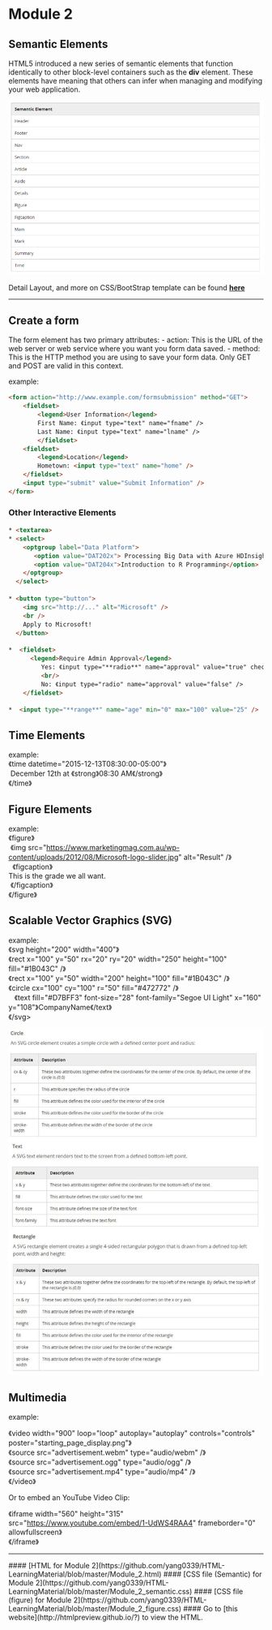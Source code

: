 # Module 2

## Semantic Elements

HTML5 introduced a new series of semantic elements that function identically to other block-level containers such as the **div** element. These elements have meaning that others can infer when managing and modifying your web application.

![alt text](https://github.com/yang0339/HTML-LearningMaterial/blob/master/semantic%20elements.PNG)

Detail Layout, and more on CSS/BootStrap template can be found [**here**](http://www.w3schools.com/html/html_layout.asp)
<hr/>

## Create a form

The form element has two primary attributes: - action: This is the URL of the web server or web service where you want you form data saved. - method: This is the HTTP method you are using to save your form data. Only GET and POST are valid in this context.

example:<br/>
```html
<form action="http://www.example.com/formsubmission" method="GET">
    <fieldset>
        <legend>User Information</legend>
        First Name: 《input type="text" name="fname" />
        Last Name: 《input type="text" name="lname" />
        </fieldset>
    <fieldset>
        <legend>Location</legend>
        Hometown: <input type="text" name="home" />
    </fieldset>
    <input type="submit" value="Submit Information" />
</form>
```

### Other Interactive Elements

```html
* <textarea>
* <select>
    <optgroup label="Data Platform">
       <option value="DAT202x"> Processing Big Data with Azure HDInsight</option>
       <option value="DAT204x">Introduction to R Programming</option>
    </optgroup>
  </select>
  
* <button type="button">
    <img src="http://..." alt="Microsoft" />
    <br />
    Apply to Microsoft!
  </button>
  
*  <fieldset>
      <legend>Require Admin Approval</legend>
         Yes: 《input type="**radio**" name="approval" value="true" checked="checked" />
         <br/>
         No: 《input type="radio" name="approval" value="false" />
    </fieldset>
    
*  <input type="**range**" name="age" min="0" max="100" value="25" />
```


## Time Elements

example:<br/>
《time datetime="2015-12-13T08:30:00-05:00"》<br/>
    December 12th at 《strong》08:30 AM《/strong》<br/>
《/time》<br/>

## Figure Elements

example:<br/>
《figure》<br/>
    《img src="https://www.marketingmag.com.au/wp-content/uploads/2012/08/Microsoft-logo-slider.jpg" alt="Result" /》<br/>
    《figcaption》<br/>
        This is the grade we all want.<br/>
    《/figcaption》<br/>
《/figure》<br/>


## Scalable Vector Graphics (SVG)

example:<br/>
《svg height="200" width="400"》<br/>
    《rect x="100" y="50" rx="20" ry="20" width="250" height="100" fill="#1B043C" /》<br/>
    《rect x="100" y="50" width="200" height="100" fill="#1B043C" /》<br/>
    《circle cx="100" cy="100" r="50" fill="#472772" /》<br/>
    《text fill="#D7BFF3" font-size="28" font-family="Segoe UI Light" x="160" y="108"》CompanyName《/text》<br/>
《/svg>

![alt text](https://github.com/yang0339/HTML-LearningMaterial/blob/master/SVG%20syntax.jpg)


## Multimedia

example:<br/>

《video width="900" loop="loop" autoplay="autoplay" controls="controls" poster="starting_page_display.png"》<br/>
    《source src="advertisement.webm" type="audio/webm" /》<br/>
    《source src="advertisement.ogg" type="audio/ogg" /》<br/>
    《source src="advertisement.mp4" type="audio/mp4" /》<br/>
《/video》<br/>

Or to embed an YouTube Video Clip:<br/>

《iframe width="560" height="315" <br/>
  src="https://www.youtube.com/embed/1-UdWS4RAA4" frameborder="0" allowfullscreen》<br/>
《/iframe》<br/>

<hr/>
#### [HTML for Module 2](https://github.com/yang0339/HTML-LearningMaterial/blob/master/Module_2.html)
#### [CSS file (Semantic) for Module 2](https://github.com/yang0339/HTML-LearningMaterial/blob/master/Module_2_semantic.css)
#### [CSS file (figure) for Module 2](https://github.com/yang0339/HTML-LearningMaterial/blob/master/Module_2_figure.css)
#### Go to [this website](http://htmlpreview.github.io/?) to view the HTML.
